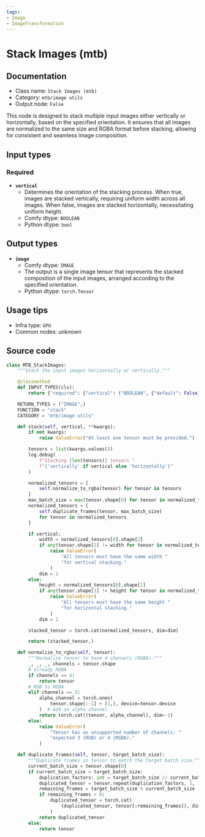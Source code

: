 ```yaml
---
tags:
- Image
- ImageTransformation
---
```


# Stack Images (mtb)
## Documentation
- Class name: `Stack Images (mtb)`
- Category: `mtb/image utils`
- Output node: `False`

This node is designed to stack multiple input images either vertically or horizontally, based on the specified orientation. It ensures that all images are normalized to the same size and RGBA format before stacking, allowing for consistent and seamless image composition.
## Input types
### Required
- **`vertical`**
    - Determines the orientation of the stacking process. When true, images are stacked vertically, requiring uniform width across all images. When false, images are stacked horizontally, necessitating uniform height.
    - Comfy dtype: `BOOLEAN`
    - Python dtype: `bool`
## Output types
- **`image`**
    - Comfy dtype: `IMAGE`
    - The output is a single image tensor that represents the stacked composition of the input images, arranged according to the specified orientation.
    - Python dtype: `torch.Tensor`
## Usage tips
- Infra type: `GPU`
- Common nodes: unknown


## Source code
```python
class MTB_StackImages:
    """Stack the input images horizontally or vertically."""

    @classmethod
    def INPUT_TYPES(cls):
        return {"required": {"vertical": ("BOOLEAN", {"default": False})}}

    RETURN_TYPES = ("IMAGE",)
    FUNCTION = "stack"
    CATEGORY = "mtb/image utils"

    def stack(self, vertical, **kwargs):
        if not kwargs:
            raise ValueError("At least one tensor must be provided.")

        tensors = list(kwargs.values())
        log.debug(
            f"Stacking {len(tensors)} tensors "
            f"{'vertically' if vertical else 'horizontally'}"
        )

        normalized_tensors = [
            self.normalize_to_rgba(tensor) for tensor in tensors
        ]
        max_batch_size = max(tensor.shape[0] for tensor in normalized_tensors)
        normalized_tensors = [
            self.duplicate_frames(tensor, max_batch_size)
            for tensor in normalized_tensors
        ]

        if vertical:
            width = normalized_tensors[0].shape[2]
            if any(tensor.shape[2] != width for tensor in normalized_tensors):
                raise ValueError(
                    "All tensors must have the same width "
                    "for vertical stacking."
                )
            dim = 1
        else:
            height = normalized_tensors[0].shape[1]
            if any(tensor.shape[1] != height for tensor in normalized_tensors):
                raise ValueError(
                    "All tensors must have the same height "
                    "for horizontal stacking."
                )
            dim = 2

        stacked_tensor = torch.cat(normalized_tensors, dim=dim)

        return (stacked_tensor,)

    def normalize_to_rgba(self, tensor):
        """Normalize tensor to have 4 channels (RGBA)."""
        _, _, _, channels = tensor.shape
        # already RGBA
        if channels == 4:
            return tensor
        # RGB to RGBA
        elif channels == 3:
            alpha_channel = torch.ones(
                tensor.shape[:-1] + (1,), device=tensor.device
            )  # Add an alpha channel
            return torch.cat((tensor, alpha_channel), dim=-1)
        else:
            raise ValueError(
                "Tensor has an unsupported number of channels: "
                "expected 3 (RGB) or 4 (RGBA)."
            )

    def duplicate_frames(self, tensor, target_batch_size):
        """Duplicate frames in tensor to match the target batch size."""
        current_batch_size = tensor.shape[0]
        if current_batch_size < target_batch_size:
            duplication_factors: int = target_batch_size // current_batch_size
            duplicated_tensor = tensor.repeat(duplication_factors, 1, 1, 1)
            remaining_frames = target_batch_size % current_batch_size
            if remaining_frames > 0:
                duplicated_tensor = torch.cat(
                    (duplicated_tensor, tensor[:remaining_frames]), dim=0
                )
            return duplicated_tensor
        else:
            return tensor

```
